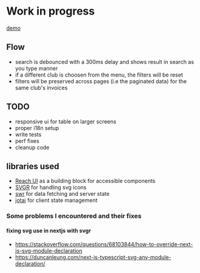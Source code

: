 # Work in progress

[demo](https://compassionate-brattain-4c4f05.netlify.app)

## Flow

- search is debounced with a 300ms delay and shows result in search as you type manner
- if a different club is choosen from the menu, the filters will be reset
- filters will be preserved across pages (i.e the paginated data) for the same club's invoices

## TODO

- responsive ui for table on larger screens
- proper i18n setup
- write tests
- perf fixes
- cleanup code

## libraries used

- [Reach UI](https://reach.tech/) as a building block for accessible components
- [SVGR](https://react-svgr.com/) for handling svg icons
- [swr](https://swr.vercel.app/) for data fetching and server state
- [jotai](https://jotai.org/) for client state management

### Some problems I encountered and their fixes

#### fixing svg use in nextjs with svgr

- https://stackoverflow.com/questions/68103844/how-to-override-next-js-svg-module-declaration
- https://duncanleung.com/next-js-typescript-svg-any-module-declaration/
